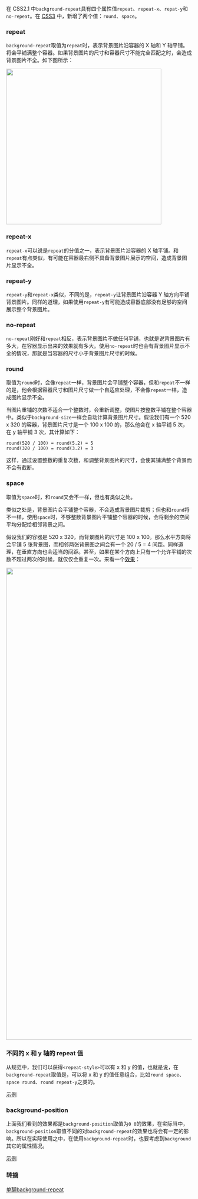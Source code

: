 在 CSS2.1 中`background-repeat`具有四个属性值`repeat`、`repeat-x`、`repat-y`和`no-repeat`。在 [CSS3](https://www.w3.org/TR/css3-background/#background-repeat) 中，新增了两个值：`round`、`space`。

### repeat

`background-repeat`取值为`repeat`时，表示背景图片沿容器的 X 轴和 Y 轴平铺。将会平铺满整个容器。如果背景图片的尺寸和容器尺寸不能完全匹配之时，会造成背景图片不全。如下图所示：

<img src="http://cnd.qiniu.lin07ux.cn/markdown/1475211450381.png" width="421"/>

### repeat-x

`repeat-x`可以说是`repeat`的分值之一，表示背景图片沿容器的 X 轴平铺。和`repeat`有点类似，有可能在容器最右侧不具备背景图片展示的空间，造成背景图片显示不全。

### repeat-y

`repeat-y`和`repeat-x`类似，不同的是，`repeat-y`让背景图片沿容器 Y 轴方向平铺背景图片。同样的道理，如果使用`repeat-y`有可能造成容器底部没有足够的空间展示整个背景图片。

### no-repeat
`no-repeat`刚好和`repeat`相反，表示背景图片不做任何平铺，也就是说背景图片有多大，在容器显示出来的效果就有多大。使用`no-repeat`时也会有背景图片显示不全的情况，那就是当容器的尺寸小于背景图片尺寸的时候。

### round

取值为`round`时，会像`repeat`一样，背景图片会平铺整个容器，但和`repeat`不一样的是，他会根据容器尺寸和图片尺寸做一个自适应处理，不会像`repeat`一样，造成图片显示不全。

当图片重铺的次数不适合一个整数时，会重新调整，使图片按整数平铺在整个容器中。类似于`background-size`一样会自动计算背景图片尺寸。假设我们有一个 520 x 320 的容器，背景图片尺寸是一个 100 x 100 的，那么他会在 x 轴平铺 5 次，在 y 轴平铺 3 次，其计算如下：

```
round(520 / 100) = round(5.2) = 5
round(320 / 100) = round(3.2) = 3
```

这样，通过设置整数的重复次数，和调整背景图片的尺寸，会使其铺满整个背景而不会有截断。

### space

取值为`space`时，和`round`又会不一样，但也有类似之处。

类似之处是，背景图片会平铺整个容器，不会造成背景图片裁剪；但也和`round`将不一样，使用`space`时，不够整数背景图片平铺整个容器的时候，会将剩余的空间平均分配给相邻背景之间。

假设我们的容器是 520 x 320，而背景图片的尺寸是 100 x 100。那么水平方向将会平铺 5 张背景图，而相邻两张背景图之间会有一个 20 / 5 = 4 间距。同样道理，在垂直方向也会适当的间距。甚至，如果在某个方向上只有一个允许平铺的次数不超过两次的时候，就仅仅会重复一次。来看一个[效果](http://codepen.io/airen/pen/ZpJLAg)：

<img src="http://cnd.qiniu.lin07ux.cn/markdown/1475213018528.png" width="1277"/>

### 不同的 x 和 y 轴的 repeat 值

从规范中，我们可以获得`<repeat-style>`可以有 x 和 y 的值，也就是说，在`background-repeat`取值是，可以将 x 和 y 的值任意组合，比如`round space`、`space round`、`round repeat-y`之类的。

[示例](http://codepen.io/airen/pen/bwAgjx)

### background-position

上面我们看到的效果都是`background-position`取值为`0 0`的效果，在实际当中，`background-position`取值不同的对`background-repeat`的效果也将会有一定的影响。所以在实际使用之中，在使用`background-repeat`时，也要考虑到`background`其它的属性情况。

[示例](http://codepen.io/airen/pen/zKdNmG)

### 转摘
[单聊background-repeat](http://www.w3cplus.com/css3/css3-background-repeat-space-round.html)


